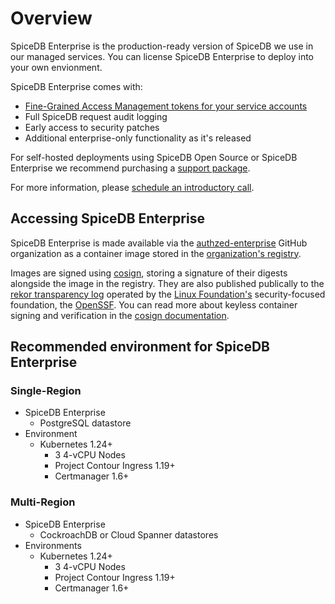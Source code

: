 # Overview

SpiceDB Enterprise is the production-ready version of SpiceDB we use in our managed services.
You can license SpiceDB Enterprise to deploy into your own envionment. 

SpiceDB Enterprise comes with:

* [Fine-Grained Access Management tokens for your service accounts](/spicedb-enterprise/fgam)
* Full SpiceDB request audit logging
* Early access to security patches
* Additional enterprise-only functionality as it's released

For self-hosted deployments using SpiceDB Open Source or SpiceDB Enterprise we recommend purchasing a [support package](https://authzed.com/products/spicedb-sla-support).

For more information, please [schedule an introductory call](https://authzed.com/call/?utm_source=docs).

## Accessing SpiceDB Enterprise 

SpiceDB Enterprise is made available via the [authzed-enterprise] GitHub organization as a container image stored in the [organization's registry].

[authzed-enterprise]: https://github.com/authzed-enterprise
[organization's registry]: https://github.com/orgs/authzed-enterprise/packages

Images are signed using [cosign], storing a signature of their digests alongside the image in the registry.
They are also published publically to the [rekor transparency log] operated by the [Linux Foundation's] security-focused foundation, the [OpenSSF].
You can read more about keyless container signing and verification in the [cosign documentation].

[cosign]: https://github.com/sigstore/cosign
[rekor transparency log]: https://rekor.sigstore.dev
[linux foundation's]: https://www.linuxfoundation.org
[openssf]: https://openssf.org
[cosign documentation]: https://github.com/sigstore/cosign/blob/main/KEYLESS.md

## Recommended environment for SpiceDB Enterprise

### Single-Region

- SpiceDB Enterprise
  - PostgreSQL datastore
- Environment
  - Kubernetes 1.24+
    - 3 4-vCPU Nodes
    - Project Contour Ingress 1.19+
    - Certmanager 1.6+

### Multi-Region

- SpiceDB Enterprise
  - CockroachDB or Cloud Spanner datastores
- Environments
  - Kubernetes 1.24+
    - 3 4-vCPU Nodes
    - Project Contour Ingress 1.19+
    - Certmanager 1.6+

